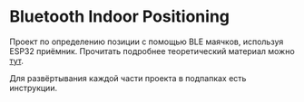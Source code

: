 # Bluetooth Indoor Positioning
Проект по определению позиции с помощью BLE маячков, используя ESP32 приёмник.
Прочитать подробнее теоретический материал можно [тут](https://www.researchgate.net/profile/Yapeng-Wang-5/publication/261056426_Bluetooth_positioning_using_RSSI_and_triangulation_methods/links/5b0fbe6a0f7e9b1ed703bf0a/Bluetooth-positioning-using-RSSI-and-triangulation-methods.pdf).

Для развёртывания каждой части проекта в подпапках есть инструкции.
